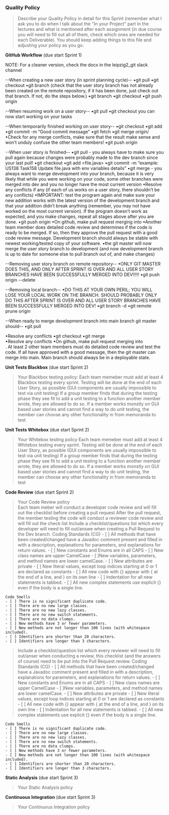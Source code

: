 ### Quality Policy
> Describe your Quality Policy in detail for this Sprint (remember what I ask you to do when I talk about the "In your Project" part in the lectures and what is mentioned after each assignment (in due course you will need to fill out all of them, check which ones are needed for each Deliverable). You should keep adding things to this file and adjusting your policy as you go.

**GitHub Workflow** (due start Sprint 1)

NOTE: For a cleaner version, check the docx in the leipzig2_git slack channel

--When creating a new user story (in sprint planning cycle)--
•git pull <development branch>
•git checkout <development branch>
•git branch (check that the user story branch has not already been created on the remote repository, if it has been done, just check out that branch. If not, do the steps below.)
•git branch <user story branch>
•git checkout <user story branch>
•git push origin <user story branch>


--When resuming work on a user story--
•git pull <user story branch>
•git checkout <user story branch>
	you can now start working on your tasks


--When temporarily finished working on user story--
•git checkout <user story branch>
•git add <all files that you have changed>
•git commit -m “Good commit message”
•git fetch <user story branch>
•git merge origin/<user story branch>
•Check for any merge conflicts, make sure that the result make sense and won’t unduly confuse the other team members!
•git push origin <user story branch>


--When user story is finished--
•git pull <development branch> - you always have to make sure you pull again because changes were probably made to the dev branch since your last pull!
•git checkout <user story branch> 
•git add <file.java>
•git commit -m “example: US138 Task158 Update file.java with env variables details”
•git merge <development> - you always want to merge development into your branch, because it is very likely that while you were working on your code, some other branches were merged into dev and you no longer have the most current version
•Resolve any conflicts if any (if each of us works on a user story, there shouldn’t be any conflicts)
•IMPORTANT: test the program again and make sure your new addition works with the latest version of the development branch and that your addition didn’t break anything (remember, you may not have worked on the most current version). If the program doesn’t work as expected, and you make changes, repeat all stages above after you are done.
•git push origin <development>
•On github, make pull request merging <user story branch> into <development branch>
•Another team member does detailed code review and determines if the code is ready to be merged. If so, then they approve the pull request with a good code review message. Development branch should always be stable with newest working/tested copy of your software. 
•the git master will now merge the user story branch to development (and now development branch is up to date for someone else to pull branch out of, and make changes) 


--Removing user story branch on remote repository--
•ONLY GIT MASTER DOES THIS, AND ONLY AFTER SPRINT IS OVER AND ALL USER STORY BRANCHES HAVE BEEN SUCCESSFULLY MERGED INTO DEV!!!!!
•git push origin --delete <user story branch>


--Removing local branch--
•DO THIS AT YOUR OWN PERIL; YOU WILL LOSE YOUR LOCAL WORK ON THE BRANCH. SHOULD PROBABLY ONLY DO THIS AFTER SPRINT IS OVER AND ALL USER STORY BRANCHES HAVE BEEN SUCCESSFULLY MERGED INTO DEV!
•git branch -d <user story branch>
•git remote prune origin


--When ready to merge development branch into main branch git master should--
•git pull <main branch>
•Resolve any conflicts
•git checkout <development branch>
•git merge <main branch> 
•Resolve any conflicts
•On github, make pull request merging <development branch> into <main branch>. At least 2 other team members must do detailed code review and test the code. If all have approved with a good message, then the git master can merge into main. Main branch should always be in a deployable state. 



**Unit Tests Blackbox** (due start Sprint 2)
  > Your Blackbox testing policy:
	Each team memeber must add at least 4 Blackbox testing every sprint.
	Testing will be done at the end of each User Story, as possible (GUI components are usually impossible to test via unit testing)
	If a group member finds that during the testing phase they see fit to add a unit testing to a function another member wrote, they are allowed to do so.
	If a member works monstly on GUI based user stories and cannot find a way to do unit testing, the member can choose any other functionality in from memoranda to test
  	  

 **Unit Tests Whitebox** (due start Sprint 2)
  > Your Whitebox testing policy 
	Each team memeber must add at least 4 Whitebox testing every sprint.
	Testing will be done at the end of each User Story, as possible (GUI components are usually impossible to test via unit testing)
	If a group member finds that during the testing phase they see fit to add a unit testing to a function another member wrote, they are allowed to do so.
	If a member works monstly on GUI based user stories and cannot find a way to do unit testing, the member can choose any other functionality in from memoranda to test
  	

**Code Review** (due start Sprint 2)
  > Your Code Review policy   
	Each team meber will conduct a developer code review and will fill out the checklist before creating a pull request
	After the pull request, the member testing the code will conduct a reviewer code review and will fill out the check list
  > Include a checklist/questions list which every developer will need to fill out/answe when creating a Pull Request to the Dev branch. 
	Coding Standards (CG)
	- [ ] All methods that have been created/changed have a Javadoc comment present and filled in with a description, explanations for parameters, and explanations for return values. 
	- [ ] New constants and Enums are in all CAPS
	- [ ] New class names are upper CamelCase
	- [ ]New variables, parameters, and method names are lower camelCase. 
	- [ ] New attributes are private
	- [ ] New literal values, except loop indices starting at 0 or 1 are declared as constants
	- [ ] All new code with {} appear with { at the end of a line, and } on its own line
	- [ ] Indentation for all new statements is tabbed. 
	- [ ] All new complex statements use explicit {} even if the body is a single line. 

	Code Smells
	- [ ] There is no significant duplicate code. 
	- [ ] There are no new large classes.
	- [ ] There are no new lazy classes. 
	- [ ] There are no new switch statements. 
	- [ ] There are no data clumps.
	- [ ] New methods have 3 or fewer parameters. 
	- [ ] New methods are not longer than 100 lines (with whitespace included).
	- [ ] Identifiers are shorter than 20 characters. 
	- [ ] Identifiers are longer than 3 characters. 
	
  > Include a checklist/question list which every reviewer will need to fill out/anser when conducting a review, this checklist (and the answers of course) need to be put into the Pull Request review.
	Coding Standards (CG)
	- [ ] All methods that have been created/changed have a Javadoc comment present and filled in with a description, explanations for parameters, and explanations for return values. 
	- [ ] New constants and Enums are in all CAPS
	- [ ] New class names are upper CamelCase
	- [ ]New variables, parameters, and method names are lower camelCase. 
	- [ ] New attributes are private
	- [ ] New literal values, except loop indices starting at 0 or 1 are declared as constants
	- [ ] All new code with {} appear with { at the end of a line, and } on its own line
	- [ ] Indentation for all new statements is tabbed. 
	- [ ] All new complex statements use explicit {} even if the body is a single line. 

	Code Smells
	- [ ] There is no significant duplicate code. 
	- [ ] There are no new large classes.
	- [ ] There are no new lazy classes. 
	- [ ] There are no new switch statements. 
	- [ ] There are no data clumps.
	- [ ] New methods have 3 or fewer parameters. 
	- [ ] New methods are not longer than 100 lines (with whitespace included).
	- [ ] Identifiers are shorter than 20 characters. 
	- [ ] Identifiers are longer than 3 characters.

**Static Analysis**  (due start Sprint 3)
  > Your Static Analysis policy   

**Continuous Integration**  (due start Sprint 3)
  > Your Continuous Integration policy
